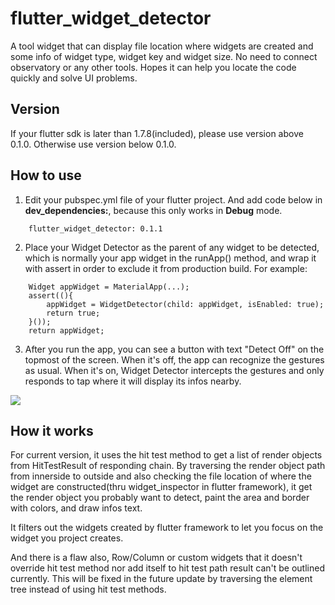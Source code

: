 # flutter_widget_detector

A tool widget that can display file location where widgets are created and some info of widget type, widget key and widget size. No need to connect observatory or any other tools. Hopes it can help you locate the code quickly and solve UI problems.

## Version

If your flutter sdk is later than 1.7.8(included), please use version above 0.1.0. Otherwise  use version below 0.1.0. 

## How to use

1. Edit your pubspec.yml file of your flutter project. And add code below in <b>dev_dependencies:</b>, because this only works in <b>Debug</b> mode.
```
    flutter_widget_detector: 0.1.1
```

2. Place your Widget Detector as the parent of any widget to be detected, which is normally your app widget in the runApp() method, and wrap it with assert in order to exclude it from production build. For example:

```
    Widget appWidget = MaterialApp(...);
    assert((){
        appWidget = WidgetDetector(child: appWidget, isEnabled: true);
        return true;
    }());
    return appWidget;
```

3. After you run the app, you can see a button with text "Detect Off" on the topmost of the screen. When it's off, the app can recognize the gestures as usual. When it's on, Widget Detector intercepts the gestures and only responds to tap where it will display its infos nearby.

![](http://chuantu.xyz/t6/703/1575198002x3703728804.png)

## How it works

For current version, it uses the hit test method to get a list of render objects from HitTestResult of responding chain. By traversing the render object path from innerside to outside and also checking the file location of where the widget are constructed(thru widget_inspector in flutter framework), it get the render object you probably want to detect, paint the area and border with colors, and draw infos text.

It filters out the widgets created by flutter framework to let you focus on the widget you project creates. 

And there is a flaw also, Row/Column or custom widgets that it doesn't override hit test method nor add itself to hit test path result can't be outlined currently. This will be fixed in the future update by traversing the element tree instead of using hit test methods.

